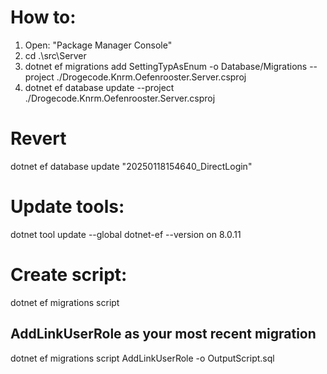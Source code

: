 # How to:

1. Open: "Package Manager Console"
2. cd .\src\Server
3. dotnet ef migrations add SettingTypAsEnum -o Database/Migrations --project ./Drogecode.Knrm.Oefenrooster.Server.csproj
4. dotnet ef database update --project ./Drogecode.Knrm.Oefenrooster.Server.csproj

# Revert

dotnet ef database update "20250118154640_DirectLogin"

# Update tools:

dotnet tool update --global dotnet-ef --version on 8.0.11

# Create script:

dotnet ef migrations script

## AddLinkUserRole as your most recent migration

dotnet ef migrations script AddLinkUserRole -o OutputScript.sql